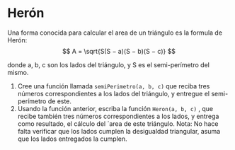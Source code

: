 # Herón

Una forma conocida para calcular el area de un triángulo es la formula de Herón:
$$ A = \sqrt{S(S − a)(S − b)(S − c)} $$

donde a, b, c son los lados del triángulo, y S es el semi-perímetro del mismo.

1. Cree una función llamada `semiPerimetro(a, b, c)` que reciba tres números
correspondientes a los lados del triángulo, y entregue el semi-perímetro de este.
2. Usando la función anterior, escriba la función `Heron(a, b, c)` , que recibe
también tres números correspondientes a los lados, y entrega como resultado, el
cálculo del ´area de este triángulo.
Nota: No hace falta verificar que los lados cumplen la desigualdad triangular,
asuma que los lados entregados la cumplen.